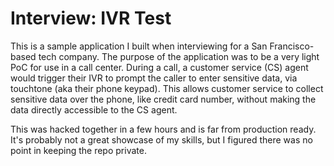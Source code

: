 # Interview: IVR Test

This is a sample application I built when interviewing for a San Francisco-based tech company. The purpose of the application was to be a very light PoC for use in a call center. During a call, a customer service (CS) agent would trigger their IVR to prompt the caller to enter sensitive data, via touchtone (aka their phone keypad). This allows customer service to collect sensitive data over the phone, like credit card number, without making the data directly accessible to the CS agent.

This was hacked together in a few hours and is far from production ready. It's probably not a great showcase of my skills, but I figured there was no point in keeping the repo private.
